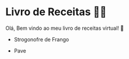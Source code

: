 # Livro de Receitas :man_cook:

Olá, Bem vindo ao meu livro de receitas virtual! :wave:

* Strogonofre de Frango

* Pave

  
